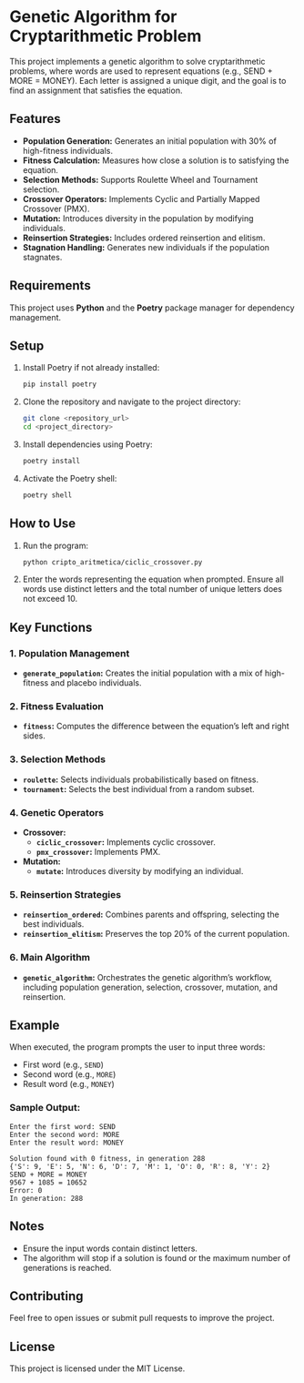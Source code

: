 # Genetic Algorithm for Cryptarithmetic Problem

This project implements a genetic algorithm to solve cryptarithmetic problems, where words are used to represent equations (e.g., SEND + MORE = MONEY). Each letter is assigned a unique digit, and the goal is to find an assignment that satisfies the equation.

## Features
- **Population Generation:** Generates an initial population with 30% of high-fitness individuals.
- **Fitness Calculation:** Measures how close a solution is to satisfying the equation.
- **Selection Methods:** Supports Roulette Wheel and Tournament selection.
- **Crossover Operators:** Implements Cyclic and Partially Mapped Crossover (PMX).
- **Mutation:** Introduces diversity in the population by modifying individuals.
- **Reinsertion Strategies:** Includes ordered reinsertion and elitism.
- **Stagnation Handling:** Generates new individuals if the population stagnates.

## Requirements
This project uses **Python** and the **Poetry** package manager for dependency management.

## Setup
1. Install Poetry if not already installed:
   ```bash
   pip install poetry
   ```
2. Clone the repository and navigate to the project directory:
   ```bash
   git clone <repository_url>
   cd <project_directory>
   ```
3. Install dependencies using Poetry:
   ```bash
   poetry install
   ```
4. Activate the Poetry shell:
   ```bash
   poetry shell
   ```

## How to Use
1. Run the program:
   ```bash
   python cripto_aritmetica/ciclic_crossover.py
   ```
2. Enter the words representing the equation when prompted. Ensure all words use distinct letters and the total number of unique letters does not exceed 10.

## Key Functions

### 1. Population Management
- **`generate_population`:** Creates the initial population with a mix of high-fitness and placebo individuals.

### 2. Fitness Evaluation
- **`fitness`:** Computes the difference between the equation’s left and right sides.

### 3. Selection Methods
- **`roulette`:** Selects individuals probabilistically based on fitness.
- **`tournament`:** Selects the best individual from a random subset.

### 4. Genetic Operators
- **Crossover:**
  - **`ciclic_crossover`:** Implements cyclic crossover.
  - **`pmx_crossover`:** Implements PMX.
- **Mutation:**
  - **`mutate`:** Introduces diversity by modifying an individual.

### 5. Reinsertion Strategies
- **`reinsertion_ordered`:** Combines parents and offspring, selecting the best individuals.
- **`reinsertion_elitism`:** Preserves the top 20% of the current population.

### 6. Main Algorithm
- **`genetic_algorithm`:** Orchestrates the genetic algorithm’s workflow, including population generation, selection, crossover, mutation, and reinsertion.

## Example
When executed, the program prompts the user to input three words:

- First word (e.g., `SEND`)
- Second word (e.g., `MORE`)
- Result word (e.g., `MONEY`)

### Sample Output:
```
Enter the first word: SEND
Enter the second word: MORE
Enter the result word: MONEY

Solution found with 0 fitness, in generation 288
{'S': 9, 'E': 5, 'N': 6, 'D': 7, 'M': 1, 'O': 0, 'R': 8, 'Y': 2}
SEND + MORE = MONEY
9567 + 1085 = 10652
Error: 0
In generation: 288
```

## Notes
- Ensure the input words contain distinct letters.
- The algorithm will stop if a solution is found or the maximum number of generations is reached.

## Contributing
Feel free to open issues or submit pull requests to improve the project.

## License
This project is licensed under the MIT License.

